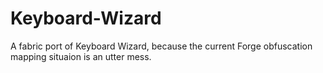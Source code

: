 # Keyboard-Wizard
A fabric port of Keyboard Wizard, because the current Forge obfuscation mapping situaion is an utter mess. 